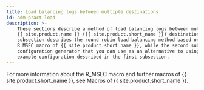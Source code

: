 ```yaml
---
title: Load balancing logs between multiple destinations
id: adm-pract-load
description: >-
    These sections describe a method of load balancing logs between multiple
    {{ site.product.name }} ({{ site.product.short_name }}) destinations. The first
    subsection describes the round robin load balancing method based on the
    R_MSEC macro of {{ site.product.short_name }}, while the second subsection describes a
    configuration generator that you can use as an alternative to using the
    example configuration described in the first subsection.
---
```


For more information about the R_MSEC macro and further macros of
{{ site.product.short_name }}, see Macros of {{ site.product.short_name }}.
